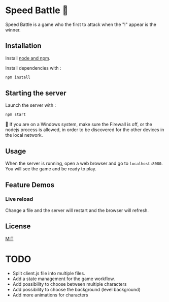 # Speed Battle 🥊

Speed Battle is a game who the first to attack when the "!" appear is the winner.

## Installation

Install [node and npm](https://nodejs.org/en/download/).

Install dependencies with :
```bash
npm install
```

## Starting the server

Launch the server with :
```bash
npm start
```
🚨 If you are on a Windows system, make sure the Firewall is off, or the nodejs process is allowed, in order to be discovered for the other devices in the local network.

## Usage

When the server is running, open a web browser and go to `localhost:8080`.
You will see the game and be ready to play.


## Feature Demos

### Live reload

Change a file and the server will restart and the browser will refresh.

## License
[MIT](https://choosealicense.com/licenses/mit/)

# TODO 
- Split client.js file into multiple files.
- Add a state management for the game workflow.
- Add possibility to choose between multiple characters
- Add possibility to choose the background (level background)
- Add more animations for characters
